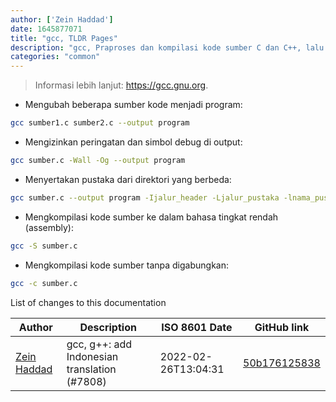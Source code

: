 ```yaml
---
author: ['Zein Haddad']
date: 1645877071
title: "gcc, TLDR Pages"
description: "gcc, Praproses dan kompilasi kode sumber C dan C++, lalu rakit dan gabungkan bersama-sama."
categories: "common"
---
```

> Informasi lebih lanjut: <https://gcc.gnu.org>.

- Mengubah beberapa sumber kode menjadi program:

```bash
gcc sumber1.c sumber2.c --output program
```

- Mengizinkan peringatan dan simbol debug di output:

```bash
gcc sumber.c -Wall -Og --output program
```

- Menyertakan pustaka dari direktori yang berbeda:

```bash
gcc sumber.c --output program -Ijalur_header -Ljalur_pustaka -lnama_pustaka
```

- Mengkompilasi kode sumber ke dalam bahasa tingkat rendah (assembly):

```bash
gcc -S sumber.c
```

- Mengkompilasi kode sumber tanpa digabungkan:

```bash
gcc -c sumber.c
```
List of changes to this documentation


Author | Description | ISO 8601 Date | GitHub link
------|-----|-----|-----
[Zein Haddad](mailto:zeinhaddad02@gmail.com) | gcc, g++: add Indonesian translation (#7808) | 2022-02-26T13:04:31 | [50b176125838](https://github.com/tldr-pages/tldr/commit/50b176125838055f5862216fb1bb3fe11cdf3e11)

